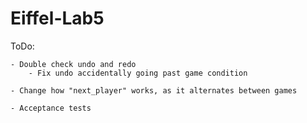 # Eiffel-Lab5

ToDo:

	- Double check undo and redo
		- Fix undo accidentally going past game condition
	
	- Change how "next_player" works, as it alternates between games

	- Acceptance tests
